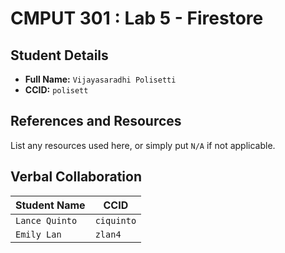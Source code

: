 # CMPUT 301 : Lab 5 - Firestore

## Student Details

- **Full Name:** `Vijayasaradhi Polisetti`
- **CCID:** `polisett`

## References and Resources

List any resources used here, or simply put `N/A` if not applicable.

## Verbal Collaboration

| Student Name | CCID     |
| ------------ | -------- |
|`Lance Quinto`|`ciquinto`|
|  `Emily Lan` | `zlan4`  |
